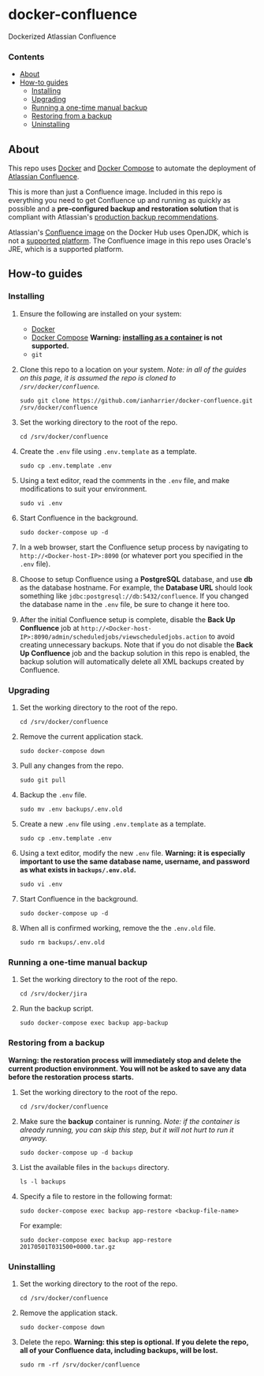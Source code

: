 # docker-confluence

Dockerized Atlassian Confluence

### Contents

* [About](#about)
* [How-to guides](#how-to-guides)
    * [Installing](#installing)
    * [Upgrading](#upgrading)
    * [Running a one-time manual backup](#running-a-one-time-manual-backup)
    * [Restoring from a backup](#restoring-from-a-backup)
    * [Uninstalling](#uninstalling)

## About

This repo uses [Docker](https://www.docker.com) and [Docker Compose](https://docs.docker.com/compose/) to automate the deployment of [Atlassian Confluence](https://www.atlassian.com/software/confluence).

This is more than just a Confluence image. Included in this repo is everything you need to get Confluence up and running as quickly as possible and a **pre-configured backup and restoration solution** that is compliant with Atlassian's [production backup recommendations](https://confluence.atlassian.com/doc/production-backup-strategy-38797389.html).

Atlassian's [Confluence image](https://hub.docker.com/r/atlassian/confluence-server/) on the Docker Hub uses OpenJDK, which is not a [supported platform](https://confluence.atlassian.com/doc/supported-platforms-207488198.html). The Confluence image in this repo uses Oracle's JRE, which is a supported platform.

## How-to guides

### Installing

1. Ensure the following are installed on your system:

    * [Docker](https://docs.docker.com/engine/installation/)
    * [Docker Compose](https://docs.docker.com/compose/install/) **Warning: [installing as a container](https://docs.docker.com/compose/install/#install-as-a-container) is not supported.**
    * `git`

2. Clone this repo to a location on your system. *Note: in all of the guides on this page, it is assumed the repo is cloned to `/srv/docker/confluence`.*

    ```shell
    sudo git clone https://github.com/ianharrier/docker-confluence.git /srv/docker/confluence
    ```

3. Set the working directory to the root of the repo.

    ```shell
    cd /srv/docker/confluence
    ```

4. Create the `.env` file using `.env.template` as a template.

    ```shell
    sudo cp .env.template .env
    ```

5. Using a text editor, read the comments in the `.env` file, and make modifications to suit your environment.

    ```shell
    sudo vi .env
    ```

6. Start Confluence in the background.

    ```shell
    sudo docker-compose up -d
    ```

7. In a web browser, start the Confluence setup process by navigating to `http://<Docker-host-IP>:8090` (or whatever port you specified in the `.env` file).

8. Choose to setup Confluence using a **PostgreSQL** database, and use **db** as the database hostname. For example, the **Database URL** should look something like `jdbc:postgresql://db:5432/confluence`. If you changed the database name in the `.env` file, be sure to change it here too.

9. After the initial Confluence setup is complete, disable the **Back Up Confluence** job at `http://<Docker-host-IP>:8090/admin/scheduledjobs/viewscheduledjobs.action` to avoid creating unnecessary backups. Note that if you do not disable the **Back Up Confluence** job and the backup solution in this repo is enabled, the backup solution will automatically delete all XML backups created by Confluence.

### Upgrading

1. Set the working directory to the root of the repo.

    ```shell
    cd /srv/docker/confluence
    ```

2. Remove the current application stack.

    ```shell
    sudo docker-compose down
    ```

3. Pull any changes from the repo.

    ```shell
    sudo git pull
    ```

4. Backup the `.env` file.

    ```shell
    sudo mv .env backups/.env.old
    ```

5. Create a new `.env` file using `.env.template` as a template.

    ```shell
    sudo cp .env.template .env
    ```

6. Using a text editor, modify the new `.env` file. **Warning: it is especially important to use the same database name, username, and password as what exists in `backups/.env.old`.**

    ```shell
    sudo vi .env
    ```

7. Start Confluence in the background.

    ```shell
    sudo docker-compose up -d
    ```

8. When all is confirmed working, remove the the `.env.old` file.

    ```shell
    sudo rm backups/.env.old
    ```

### Running a one-time manual backup

1. Set the working directory to the root of the repo.

    ```shell
    cd /srv/docker/jira
    ```

2. Run the backup script.

    ```shell
    sudo docker-compose exec backup app-backup
    ```

### Restoring from a backup

**Warning: the restoration process will immediately stop and delete the current production environment. You will not be asked to save any data before the restoration process starts.**

1. Set the working directory to the root of the repo.

    ```shell
    cd /srv/docker/confluence
    ```

2. Make sure the **backup** container is running. *Note: if the container is already running, you can skip this step, but it will not hurt to run it anyway.*

    ```shell
    sudo docker-compose up -d backup
    ```

3. List the available files in the `backups` directory.

    ```shell
    ls -l backups
    ```

4. Specify a file to restore in the following format:

    ```shell
    sudo docker-compose exec backup app-restore <backup-file-name>
    ```

    For example:

    ```shell
    sudo docker-compose exec backup app-restore 20170501T031500+0000.tar.gz
    ```

### Uninstalling

1. Set the working directory to the root of the repo.

    ```shell
    cd /srv/docker/confluence
    ```

2. Remove the application stack.

    ```shell
    sudo docker-compose down
    ```

3. Delete the repo. **Warning: this step is optional. If you delete the repo, all of your Confluence data, including backups, will be lost.**

    ```shell
    sudo rm -rf /srv/docker/confluence
    ```
